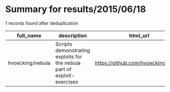 
# Summary for results/2015/06/18
    
1 records found after deduplication

| full_name | description | html_url | matched_list | matched_count | pushed_at | size | stargazers_count | language | forks_count |
|------------------|-------------------------------------------------------------------------|-------------------------------------|----------------|-----------------|---------------------------|--------|--------------------|------------|---------------|
| hvoecking/nebula | Scripts demonstrating exploits for the nebula part of exploit-exercises | https://github.com/hvoecking/nebula | ['exploit'] | 1 | 2015-06-18 14:54:28+00:00 | 120 | 0 | nan | 0 |
